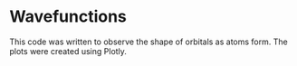 # Wavefunctions
This code was written to observe the shape of orbitals as atoms form. The plots were created using Plotly.
